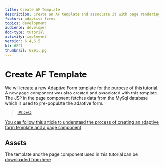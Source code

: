 ```yaml
---
title: Create AF Template
description: Create an AF template and associate it with page rendering component
feature: adaptive-forms
topics: development
audience: developer
doc-type: tutorial
activity: implement
version: 6.4,6.5
kt: 6891
thumbnail: 6891.jpg
---
```


# Create AF Template

We will create a new Adaptive Form template for the purpose of this tutorial. A new page component was also created and associated with this template. The JSP in the page component fetches data from the MySql database which is used to pre-populate the adaptive form.


>[!VIDEO](https://video.tv.adobe.com/v/27828?quality=9&learn=on)

[You can follow this article to understand the process of creating an adaptive form template and a page component](https://experienceleague.adobe.com/docs/experience-manager-learn/forms/storing-and-retrieving-form-data/part5.html?lang=en#storing-and-retrieving-form-data)


## Assets

The template and the page component used in this tutorial can be [downloaded from here](assets/sign-multiple-forms.zip)





